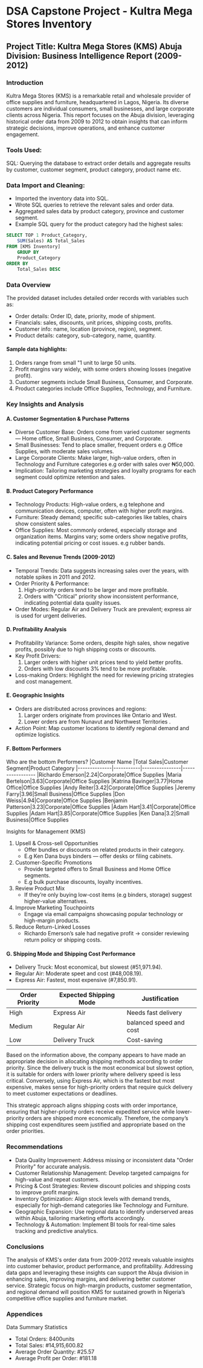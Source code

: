 # DSA Capstone Project - Kultra Mega Stores Inventory

## Project Title: Kultra Mega Stores (KMS) Abuja Division: Business Intelligence Report (2009-2012)

### Introduction
Kultra Mega Stores (KMS) is a remarkable retail and wholesale provider of office supplies and furniture, headquartered in Lagos, Nigeria. Its diverse customers are individual consumers, small businesses, and large corporate clients across Nigeria. This report focuses on the Abuja division, leveraging historical order data from 2009 to 2012 to obtain insights that can inform strategic decisions, improve operations, and enhance customer engagement.

### Tools Used:
SQL: Querying the database to extract order details and aggregate results by customer, customer segment, product category, product name etc.

### Data Import and Cleaning:
- Imported the inventory data into SQL.
- Wrote SQL queries to retrieve the relevant sales and order data.
- Aggregated sales data by product category, province and customer segment. 
- Example SQL query for the product category had the highest sales:
```SQL
SELECT TOP 1 Product_Category,
    SUM(Sales) AS Total_Sales
FROM [KMS Inventory]
    GROUP BY 
    Product_Category
ORDER BY 
    Total_Sales DESC
```

### Data Overview
The provided dataset includes detailed order records with variables such as:
- Order details: Order ID, date, priority, mode of shipment.
- Financials: sales, discounts, unit prices, shipping costs, profits.
- Customer info: name, location (province, region), segment.
- Product details: category, sub-category, name, quantity.

#### Sample data highlights:
  1. Orders range from small "1 unit to large 50 units.
  2. Profit margins vary widely, with some orders showing losses (negative profit).
  3. Customer segments include Small Business, Consumer, and Corporate.
  4. Product categories include Office Supplies, Technology, and Furniture.

### Key Insights and Analysis
#### A. Customer Segmentation & Purchase Patterns
- Diverse Customer Base: Orders come from varied customer segments — Home office, Small Business, Consumer, and Corporate.
- Small Businesses: Tend to place smaller, frequent orders e.g Office Supplies, with moderate sales volumes.
- Large Corporate Clients: Make larger, high-value orders, often in Technology and Furniture categories e.g order with sales over ₦50,000.
- Implication: Tailoring marketing strategies and loyalty programs for each segment could optimize retention and sales.

#### B. Product Category Performance
- Technology Products: High-value orders, e.g telephone and communication devices, computer, often with higher profit margins.
- Furniture: Steady demand; specific sub-categories like tables, chairs show consistent sales.
- Office Supplies: Most commonly ordered, especially storage and organization items. Margins vary; some orders show negative profits, indicating potential pricing or cost issues. e.g rubber bands.

#### C. Sales and Revenue Trends (2009-2012)
- Temporal Trends: Data suggests increasing sales over the years, with notable spikes in 2011 and 2012.
- Order Priority & Performance:
  1. High-priority orders tend to be larger and more profitable.
  2. Orders with "Critical" priority show inconsistent performance, indicating potential data quality issues.
- Order Modes: Regular Air and Delivery Truck are prevalent; express air is used for urgent deliveries.

#### D. Profitability Analysis
- Profitability Variance: Some orders, despite high sales, show negative profits, possibly due to high shipping costs or discounts.
- Key Profit Drivers:
  1. Larger orders with higher unit prices tend to yield better profits.
  2. Orders with low discounts 3% tend to be more profitable.
- Loss-making Orders: Highlight the need for reviewing pricing strategies and cost management.

#### E. Geographic Insights
- Orders are distributed across provinces and regions:
  1. Larger orders originate from provinces like Ontario and West.
  2. Lower orders are from Nunavut and Northwest Territories .
- Action Point: Map customer locations to identify regional demand and optimize logistics.

#### F. Bottom Performers
Who are the bottom Performers?
|Customer Name |Total Sales|Customer Segment|Product Category
|--------------|-----------|----------------|-----------------
|Richardo Emerson|2.24|Corporate|Office Supplies
|Maria Bertelson|3.63|Corporate|Office Supplies
|Katrina Bavinger|3.77|Home Office|Office Supplies
|Andy Reiter|3.42|Corporate|Office Supplies
|Jeremy Farry|3.96|Small Business|Office Supplies
|Don Weiss|4.94|Corporate|Office Supplies
|Benjamin Patterson|3.23|Corporate|Office Supplies
|Adam Hart|3.41|Corporate|Office Supplies
|Adam Hart|3.85|Corporate|Office Supplies
|Ken Dana|3.2|Small Business|Office Supplies

Insights for Management (KMS)
1.	Upsell & Cross-sell Opportunities
	- Offer bundles or discounts on related products in their category.
	- E.g Ken Dana buys binders — offer desks or filing cabinets.
2.	Customer-Specific Promotions
   	- Provide targeted offers to Small Business and Home Office segments.
	- E.g bulk purchase discounts, loyalty incentives.
3.	Review Product Mix
   	- If they’re only buying low-cost items (e.g binders, storage) suggest higher-value alternatives.
4.	Improve Marketing Touchpoints
   	- Engage via email campaigns showcasing popular technology or high-margin products.
5.	Reduce Return-Linked Losses
   	- Richardo Emerson’s sale had negative profit → consider reviewing return policy or shipping costs.
  
#### G. Shipping Mode and Shipping Cost Performance
- Delivery Truck: Most economical, but slowest (#51,971.94).
- Regular Air: Moderate speet and cost (#48,008.19).
- Express Air: Fastest, most expensive (#7,850.91).

|Order Priority|Expected Shipping Mode|Justification|
|--------------|----------------------|-------------|
|High|Express Air|Needs fast delivery
|Medium|Regular Air|balanced speed and cost
|Low|Delivery Truck|Cost-saving

Based on the information above, the company appears to have made an appropriate decision in allocating shipping methods according to order priority. Since the delivery truck is the most economical but slowest option, it is suitable for orders with lower priority where delivery speed is less critical. Conversely, using Express Air, which is the fastest but most expensive, makes sense for high-priority orders that require quick delivery to meet customer expectations or deadlines.

This strategic approach aligns shipping costs with order importance, ensuring that higher-priority orders receive expedited service while lower-priority orders are shipped more economically. Therefore, the company’s shipping cost expenditures seem justified and appropriate based on the order priorities.

### Recommendations
- Data Quality Improvement: Address missing or inconsistent data "Order Priority" for accurate analysis.
- Customer Relationship Management: Develop targeted campaigns for high-value and repeat customers.
- Pricing & Cost Strategies: Review discount policies and shipping costs to improve profit margins.
- Inventory Optimization: Align stock levels with demand trends, especially for high-demand categories like Technology and Furniture.
- Geographic Expansion: Use regional data to identify underserved areas within Abuja, tailoring marketing efforts accordingly.
- Technology & Automation: Implement BI tools for real-time sales tracking and predictive analytics.

### Conclusions
The analysis of KMS's order data from 2009-2012 reveals valuable insights into customer behavior, product performance, and profitability. Addressing data gaps and leveraging these insights can support the Abuja division in enhancing sales, improving margins, and delivering better customer service. Strategic focus on high-margin products, customer segmentation, and regional demand will position KMS for sustained growth in Nigeria’s competitive office supplies and furniture market.

### Appendices
Data Summary Statistics
- Total Orders: 8400units
- Total Sales: #14,915,600.82
- Average Order Quantity: #25.57
- Average Profit per Order: #181.18
